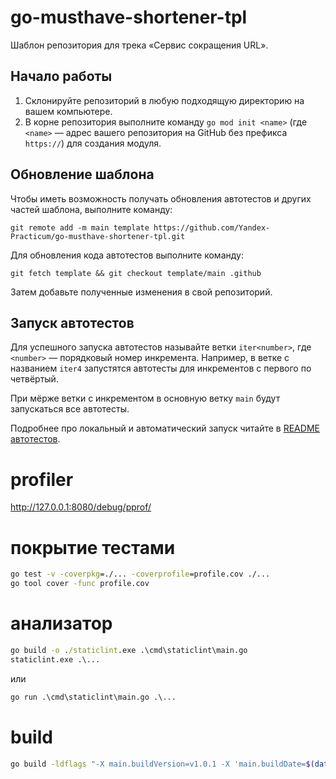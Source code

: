 # go-musthave-shortener-tpl

Шаблон репозитория для трека «Сервис сокращения URL».

## Начало работы

1. Склонируйте репозиторий в любую подходящую директорию на вашем компьютере.
2. В корне репозитория выполните команду `go mod init <name>` (где `<name>` — адрес вашего репозитория на GitHub без префикса `https://`) для создания модуля.

## Обновление шаблона

Чтобы иметь возможность получать обновления автотестов и других частей шаблона, выполните команду:

```
git remote add -m main template https://github.com/Yandex-Practicum/go-musthave-shortener-tpl.git
```

Для обновления кода автотестов выполните команду:

```
git fetch template && git checkout template/main .github
```

Затем добавьте полученные изменения в свой репозиторий.

## Запуск автотестов

Для успешного запуска автотестов называйте ветки `iter<number>`, где `<number>` — порядковый номер инкремента. Например, в ветке с названием `iter4` запустятся автотесты для инкрементов с первого по четвёртый.

При мёрже ветки с инкрементом в основную ветку `main` будут запускаться все автотесты.

Подробнее про локальный и автоматический запуск читайте в [README автотестов](https://github.com/Yandex-Practicum/go-autotests).


# profiler
http://127.0.0.1:8080/debug/pprof/

# покрытие тестами
```cmd
go test -v -coverpkg=./... -coverprofile=profile.cov ./...
go tool cover -func profile.cov
```

# анализатор
```cmd
go build -o ./staticlint.exe .\cmd\staticlint\main.go
staticlint.exe .\...
```
или
```cmd
go run .\cmd\staticlint\main.go .\...
```

# build
```bash
go build -ldflags "-X main.buildVersion=v1.0.1 -X 'main.buildDate=$(date +'%Y/%m/%d %H:%M:%S')' -X 'main.buildCommit=$(git show --oneline -s)'" ./cmd/shortener/main.go
```